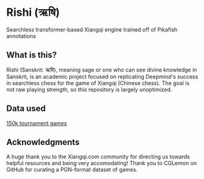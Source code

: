 # Rishi (ऋषि)
Searchless transformer-based Xiangqi engine trained off of Pikafish annotations

## What is this?
Rishi (Sanskrit: ऋषि), meaning sage or one who can see divine knowledge in Sanskrit, is an academic project focused on replicating Deepmind's success in searchless chess for the game of Xiangqi (Chinese chess). The goal is not raw playing strength, so this repository is largely unoptimized.

## Data used
[150k tournament games](https://github.com/CGLemon/chinese-chess-PGN)

## Acknowledgments
A huge thank you to the Xiangqi.com community for directing us towards helpful resources and being very accomodating! Thank you to CGLemon on GitHub for curating a PGN-format dataset of games.

